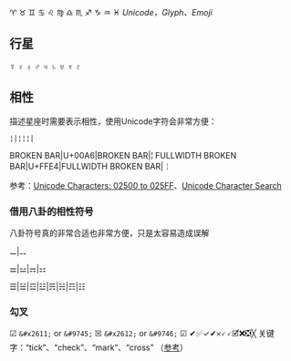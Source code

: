 ♈ ♉ ♊ ♋ ♌ ♍ ♎ ♏ ♐ ♑ ♒ ♓
*Unicode，Glyph、Emoji*

## 行星
☿ ♀ ♁ ♂ ♃ ♄ ♅ ♆ ♇

## 相性
描述星座时需要表示相性，使用Unicode字符会非常方便：
```
¦|¦¦¦|
```

BROKEN BAR|U+00A6|BROKEN BAR|¦
FULLWIDTH BROKEN BAR|U+FFE4|FULLWIDTH BROKEN BAR|￤

参考：[Unicode Characters: 02500 to 025FF](https://www.w3.org/TR/xml-entity-names/025.html)、[Unicode Character Search](https://www.fileformat.info/info/unicode/char/search.htm?q=¦)

### 借用八卦的相性符号
八卦符号真的非常合适也非常方便，只是太容易造成误解

⚊|⚋

⚌|⚍|⚎|⚏

☰|☱|☲|☳|☴|☵|☶|☷

### 勾叉
☑ `&#x2611;` or `&#9745;`
☒ `&#x2612;` or `&#9746;`
☑ ✔✅✓✔𐄂🗸🗸🗹❌❎╳
关键字：“tick”、“check”、“mark”、“cross”
（[参考](https://meta.stackexchange.com/questions/314520/markdown-for-ticks-and-crosses)）
